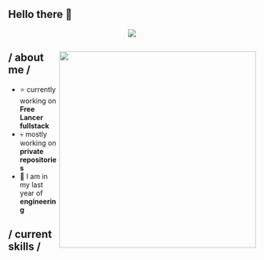 ## Hello there 👋

<!--
**Mosala44/Mosala44** is a ✨ _special_ ✨ repository because its `README.md` (this file) appears on your GitHub profile.

Here are some ideas to get you started:

- 🔭 I’m currently working on ...
- 🌱 I’m currently learning ...
- 👯 I’m looking to collaborate on ...
- 🤔 I’m looking for help with ...
- 💬 Ask me about ...
- 📫 How to reach me: ...
- 😄 Pronouns: ...
- ⚡ Fun fact: ...
-->
<p align = center ><img src="https://imgur.com/a/iqAXxGj"> </p>

<div>

<img align="right" width="400" alt="" src="https://imgur.com/a/iqAXxGj"/>

<h2> / about me /</h2>
  
- ⭐ currently working on **Free Lancer fullstack**
- 💀 mostly working on **private repositories**
- 👾 I am in my last year of **engineering**
  
<h2> / current skills / </h2>
